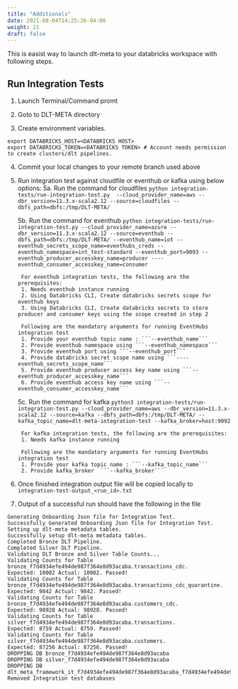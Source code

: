 ```yaml
---
title: "Additionals"
date: 2021-08-04T14:25:26-04:00
weight: 21
draft: false
---
```

 This is easist way to launch dlt-meta to your databricks workspace with following steps.

## Run Integration Tests
1. Launch Terminal/Command promt

2. Goto to DLT-META directory

3. Create environment variables.

```
export DATABRICKS_HOST=<DATABRICKS HOST>
export DATABRICKS_TOKEN=<DATABRICKS TOKEN> # Account needs permission to create clusters/dlt pipelines.
```

4. Commit your local changes to your remote branch used above

5. Run integration test against cloudfile or eventhub or kafka using below options:
    5a. Run the command for cloudfiles ```python integration-tests/run-integration-test.py  --cloud_provider_name=aws --dbr_version=11.3.x-scala2.12 --source=cloudfiles --dbfs_path=dbfs:/tmp/DLT-META/```

    5b. Run the command for eventhub ```python integration-tests/run-integration-test.py --cloud_provider_name=azure --dbr_version=11.3.x-scala2.12 --source=eventhub --dbfs_path=dbfs:/tmp/DLT-META/ --eventhub_name=iot --eventhub_secrets_scope_name=eventhubs_creds --eventhub_namespace=int_test-standard --eventhub_port=9093 --eventhub_producer_accesskey_name=producer ----eventhub_consumer_accesskey_name=consumer```

        For eventhub integration tests, the following are the prerequisites:
        1. Needs eventhub instance running
        2. Using Databricks CLI, Create databricks secrets scope for eventhub keys
        3. Using Databricks CLI, Create databricks secrets to store producer and consumer keys using the scope created in step 2 

        Following are the mandatory arguments for running EventHubs integration test
        1. Provide your eventhub topic name : ```--eventhub_name```
        2. Provide eventhub namespace using ```--eventhub_namespace```
        3. Provide eventhub port using ```--eventhub_port```
        4. Provide databricks secret scope name using ```----eventhub_secrets_scope_name```
        5. Provide eventhub producer access key name using ```--eventhub_producer_accesskey_name```
        6. Provide eventhub access key name using ```--eventhub_consumer_accesskey_name```


    5c. Run the command for kafka ```python3 integration-tests/run-integration-test.py --cloud_provider_name=aws --dbr_version=11.3.x-scala2.12 --source=kafka --dbfs_path=dbfs:/tmp/DLT-META/ --kafka_topic_name=dlt-meta-integration-test --kafka_broker=host:9092```

        For kafka integration tests, the following are the prerequisites:
        1. Needs kafka instance running

        Following are the mandatory arguments for running EventHubs integration test
        1. Provide your kafka topic name : ```--kafka_topic_name```
        2. Provide kafka_broker  ```--kafka_broker```

6. Once finished integration output file will be copied locally to 
```integration-test-output_<run_id>.txt```

7. Output of a successful run should have the following in the file 
```
Generating Onboarding Json file for Integration Test.
Successfully Generated Onboarding Json file for Integration Test.
Setting up dlt-meta metadata tables.
Successfully setup dlt-meta metadata tables.
Completed Bronze DLT Pipeline.
Completed Silver DLT Pipeline.
Validating DLT Bronze and Silver Table Counts...
Validating Counts for Table bronze_f7d4934efe494de987f364e8d93acaba.transactions_cdc.
Expected: 10002 Actual: 10002. Passed!
Validating Counts for Table bronze_f7d4934efe494de987f364e8d93acaba.transactions_cdc_quarantine.
Expected: 9842 Actual: 9842. Passed!
Validating Counts for Table bronze_f7d4934efe494de987f364e8d93acaba.customers_cdc.
Expected: 98928 Actual: 98928. Passed!
Validating Counts for Table silver_f7d4934efe494de987f364e8d93acaba.transactions.
Expected: 8759 Actual: 8759. Passed!
Validating Counts for Table silver_f7d4934efe494de987f364e8d93acaba.customers.
Expected: 87256 Actual: 87256. Passed!
DROPPING DB bronze_f7d4934efe494de987f364e8d93acaba
DROPPING DB silver_f7d4934efe494de987f364e8d93acaba
DROPPING DB dlt_meta_framework_it_f7d4934efe494de987f364e8d93acaba_f7d4934efe494de987f364e8d93acaba
Removed Integration test databases
```